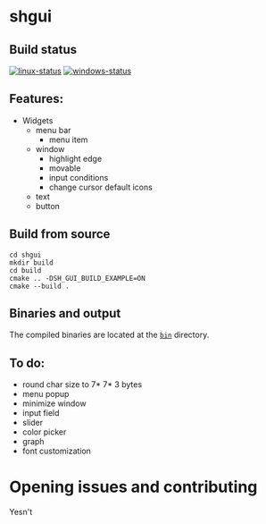 # shgui

## Build status
[![linux-status](.shci/linux-status.svg)](.shci/linux-log.md)
[![windows-status](.shci/windows-status.svg)](.shci/windows-log.md)

## Features:
* Widgets
    * menu bar
        * menu item
    * window
        * highlight edge
        * movable
        * input conditions
        * change cursor default icons
    * text
    * button

## Build from source
```batch
cd shgui
mkdir build
cd build
cmake .. -DSH_GUI_BUILD_EXAMPLE=ON
cmake --build .
```

## Binaries and output 
The compiled binaries are located at the [`bin`](/bin) directory.

## To do:
* round char size to 7* 7* 3 bytes
* menu popup
* minimize window
* input field
* slider
* color picker
* graph
* font customization

 # Opening issues and contributing

Yesn't
